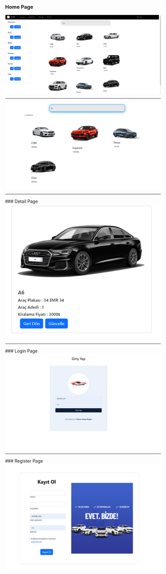 ### Home Page<br/>
<img src="https://github.com/emircanomak/rentaCar/blob/master/assets/main.png"><br/> 
<hr>
<img src="https://github.com/emircanomak/rentaCar/blob/master/assets/main3.png"><br/> 
<hr>
###  Detail Page
<img src="https://github.com/emircanomak/rentaCar/blob/master/assets/cardetail.png"><br/> 
<hr>
### Login Page
<img src="https://github.com/emircanomak/rentaCar/blob/master/assets/login.png"><br/> 
<hr>
###  Register Page
<img src="https://github.com/emircanomak/rentaCar/blob/master/assets/register.png"><br/> 
